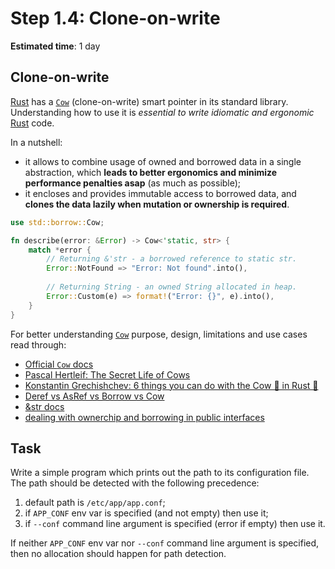 Step 1.4: Clone-on-write
========================

__Estimated time__: 1 day




## Clone-on-write

[Rust] has a [`Cow`] (clone-on-write) smart pointer in its standard library. Understanding how to use it is _essential to write idiomatic and ergonomic_ [Rust] code.

In a nutshell: 
- it allows to combine usage of owned and borrowed data in a single abstraction, which __leads to better ergonomics and minimize performance penalties asap__ (as much as possible);
- it encloses and provides immutable access to borrowed data, and __clones the data lazily when mutation or ownership is required__.

```rust
use std::borrow::Cow;

fn describe(error: &Error) -> Cow<'static, str> {
    match *error {
        // Returning &'str - a borrowed reference to static str.
        Error::NotFound => "Error: Not found".into(),
        
        // Returning String - an owned String allocated in heap.
        Error::Custom(e) => format!("Error: {}", e).into(),
    }
}
```

For better understanding [`Cow`] purpose, design, limitations and use cases read through:
- [Official `Cow` docs][`Cow`]
- [Pascal Hertleif: The Secret Life of Cows][1]
- [Konstantin Grechishchev: 6 things you can do with the Cow 🐄 in Rust 🦀][2]
- [Deref vs AsRef vs Borrow vs Cow][3]
- [&str docs][4]
- [dealing with ownerchip and borrowing in public interfaces][5]


## Task

Write a simple program which prints out the path to its configuration file. The path should be detected with the following precedence:
1. default path is `/etc/app/app.conf`;
2. if `APP_CONF` env var is specified (and not empty) then use it;
3. if `--conf` command line argument is specified (error if empty) then use it.

If neither `APP_CONF` env var nor `--conf` command line argument is specified, then no allocation should happen for path detection.




[`Cow`]: https://doc.rust-lang.org/std/borrow/enum.Cow.html
[Rust]: https://www.rust-lang.org

[1]: https://deterministic.space/secret-life-of-cows.html
[2]: https://dev.to/kgrech/6-things-you-can-do-with-the-cow-in-rust-4l55
[3]: https://dev.to/zhanghandong/rust-concept-clarification-deref-vs-asref-vs-borrow-vs-cow-13g6
[4]: https://doc.rust-lang.org/std/primitive.str.html
[5]: https://phaazon.net/blog/on-owning-borrowing-pub-interface
